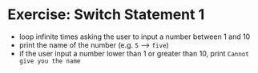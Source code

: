 # Exercise: Switch Statement 1
* loop infinite times asking the user to input a number between 1 and 10
* print the name of the number (e.g. `5` --> `five`)
* if the user input a number lower than 1 or greater than 10, print `Cannot give you the name`
